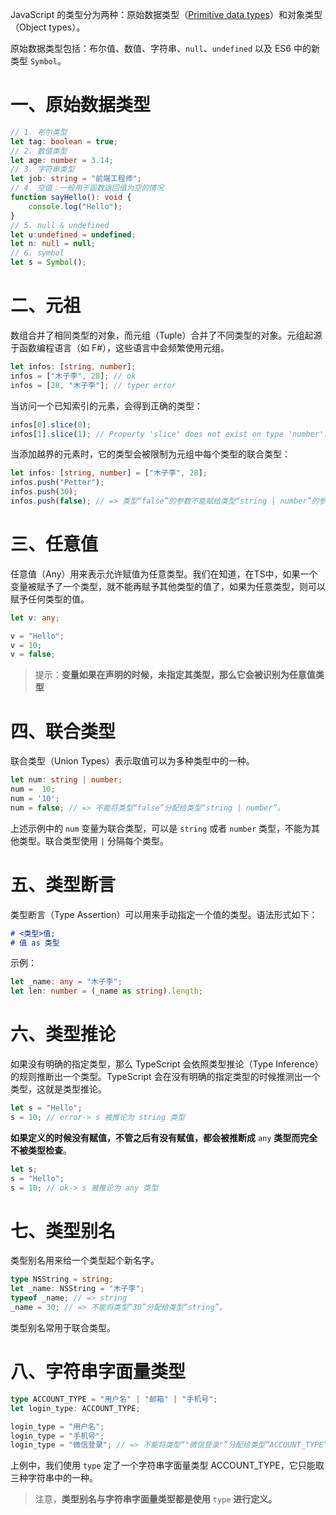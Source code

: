 JavaScript 的类型分为两种：原始数据类型（[Primitive data types](https://developer.mozilla.org/en-US/docs/Glossary/Primitive)）和对象类型（Object types）。

原始数据类型包括：布尔值、数值、字符串、`null`、`undefined` 以及 ES6 中的新类型 `Symbol`。

# 一、原始数据类型

```typescript
// 1. 布尔类型
let tag: boolean = true;
// 2. 数值类型
let age: number = 3.14;
// 3. 字符串类型
let job: string = "前端工程师";
// 4. 空值：一般用于函数返回值为空的情况
function sayHello(): void {
    console.log("Hello");
}
// 5. null & undefined
let u:undefined = undefined;
let n: null = null;
// 6. symbol
let s = Symbol();
```

# 二、元祖

数组合并了相同类型的对象，而元组（Tuple）合并了不同类型的对象。元组起源于函数编程语言（如 F#），这些语言中会频繁使用元组。

```typescript
let infos: [string, number];
infos = ["木子李", 28]; // ok
infos = [28, "木子李"]; // typer error
```

当访问一个已知索引的元素，会得到正确的类型：

```typescript
infos[0].slice(0);
infos[1].slice(1); // Property 'slice' does not exist on type 'number'.
```

当添加越界的元素时，它的类型会被限制为元组中每个类型的联合类型：

```typescript
let infos: [string, number] = ["木子李", 28];
infos.push("Petter");
infos.push(30);
infos.push(false); // => 类型“false”的参数不能赋给类型“string | number”的参数。
```

# 三、任意值

任意值（Any）用来表示允许赋值为任意类型。我们在知道，在TS中，如果一个变量被赋予了一个类型，就不能再赋予其他类型的值了，如果为任意类型，则可以赋予任何类型的值。

```typescript
let v: any;

v = "Hello";
v = 10;
v = false;
```

> 提示：**变量如果在声明的时候，未指定其类型，那么它会被识别为任意值类型**

# 四、联合类型

联合类型（Union Types）表示取值可以为多种类型中的一种。

```typescript
let num: string | number;
num =  10;
num = '10';
num = false; // => 不能将类型“false”分配给类型“string | number”。
```

上述示例中的 `num` 变量为联合类型，可以是 `string` 或者 `number` 类型，不能为其他类型。联合类型使用 `|` 分隔每个类型。

# 五、类型断言

类型断言（Type Assertion）可以用来手动指定一个值的类型。语法形式如下：

```markdown
# <类型>值;
# 值 as 类型
```

示例：

```typescript
let _name: any = "木子李";
let len: number = (_name as string).length;
```

# 六、类型推论

如果没有明确的指定类型，那么 TypeScript 会依照类型推论（Type Inference）的规则推断出一个类型。TypeScript 会在没有明确的指定类型的时候推测出一个类型，这就是类型推论。

```typescript
let s = "Hello";
s = 10; // error-> s 被推论为 string 类型
```

**如果定义的时候没有赋值，不管之后有没有赋值，都会被推断成** `any` **类型而完全不被类型检查**。

```typescript
let s;
s = "Hello";
s = 10; // ok-> s 被推论为 any 类型
```

# 七、类型别名

类型别名用来给一个类型起个新名字。

```typescript
type NSString = string;
let _name: NSString = "木子李";
typeof _name; // => string
_name = 30; // => 不能将类型“30”分配给类型“string”。
```

类型别名常用于联合类型。

#  八、字符串字面量类型

```typescript
type ACCOUNT_TYPE = "用户名" | "邮箱" | "手机号";
let login_type: ACCOUNT_TYPE;

login_type = "用户名";
login_type = "手机号";
login_type = "微信登录"; // => 不能将类型“"微信登录"”分配给类型“ACCOUNT_TYPE”
```

上例中，我们使用 `type` 定了一个字符串字面量类型 ACCOUNT_TYPE，它只能取三种字符串中的一种。

> 注意，**类型别名与字符串字面量类型都是使用** `type` **进行定义。**

